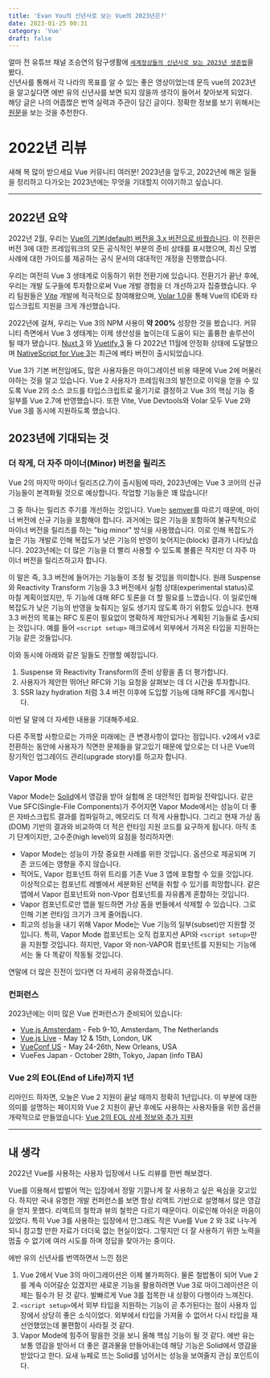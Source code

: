 ```yaml
---
title: 'Evan You의 신년사로 보는 Vue의 2023년은?'
date: 2023-01-25 00:31
category: 'Vue'
draft: false
---
```


얼마 전 유튜브 채널 조승연의 탐구생활에 [`세계정상들의 신년사로 보는 2023년 생존법`](https://youtu.be/-S2wiyZ72M4)을 봤다.  
신년사를 통해서 각 나라의 목표를 알 수 있는 좋은 영상이었는데 문득 vue의 2023년을 알고싶다면 에반 유의 신년사를 보면 되지 않을까 생각이 들어서 찾아보게 되었다.  
해당 글은 나의 어줍짢은 번역 실력과 주관이 담긴 글이다. 정확한 정보를 보기 위해서는 [원문](https://blog.vuejs.org/posts/2022-year-in-review.html)을 보는 것을 추천한다.

# 2022년 리뷰

새해 복 많이 받으세요 Vue 커뮤니티 여러분! 2023년을 앞두고, 2022년에 해온 일들을 정리하고 다가오는 2023년에는 무엇을 기대할지 이야기하고 싶습니다.

---

## 2022년 요약

2022년 2월, 우리는 [Vue의 기본(default) 버전을 3.x 버전으로 바꿨습니다](https://blog.vuejs.org/posts/vue-3-as-the-new-default.html). 이 전환은 버전 3에 대한 프레임워크의 모든 공식적인 부분의 준비 상태를 표시했으며, 최신 모범 사례에 대한 가이드를 제공하는 공식 문서의 대대적인 개정을 진행했습니다.

우리는 여전히 Vue 3 생태계로 이동하기 위한 전환기에 있습니다. 전환기가 끝난 후에, 우리는 개발 도구들에 투자함으로써 Vue 개발 경험을 더 개선하고자 집중했습니다. 우리 팀원들은 [Vite](https://vitejs.dev/) 개발에 적극적으로 참여해왔으며, [Volar 1.0](https://blog.vuejs.org/posts/volar-1.0.html)을 통해 Vue의 IDE와 타입스크립트 지원을 크게 개선했습니다.

2022년에 걸쳐, 우리는 Vue 3의 NPM 사용이 **약 200%** 성장한 것을 봤습니다. 커뮤니티 측면에서 Vue 3 생태계는 이제 생산성을 높이는데 도움이 되는 훌륭한 솔루션이 될 때가 됐습니다. [Nuxt 3](https://nuxt.com/) 와 [Vuetify 3](https://vuetifyjs.com/en/) 둘 다 2022년 11월에 안정화 상태에 도달했으며 [NativeScript for Vue 3](https://github.com/nativescript-vue/nativescript-vue)는 최근에 베타 버전이 출시되었습니다.

Vue 3가 기본 버전임에도, 많은 사용자들은 마이그레이션 비용 때문에 Vue 2에 머물러야하는 것을 알고 있습니다. Vue 2 사용자가 프레임워크의 발전으로 이익을 얻을 수 있도록 Vue 2의 소스 코드를 타입스크립트로 옮기기로 결정하고 Vue 3의 핵심 기능 중 일부를 Vue 2.7에 반영했습니다. 또한 Vite, Vue Devtools와 Volar 모두 Vue 2와 Vue 3를 동시에 지원하도록 했습니다.

## 2023년에 기대되는 것

### 더 작게, 더 자주 마이너(Minor) 버전을 릴리즈

Vue 2의 마지막 마이너 릴리즈(2.7)이 출시됨에 따라, 2023년에는 Vue 3 코어의 신규 기능들이 본격화될 것으로 예상합니다. 작업할 기능들은 꽤 많습니다!

그 중 하나는 릴리즈 주기를 개선하는 것입니다. Vue는 [semver](https://semver.org/)를 따르기 때문에, 마이너 버전에 신규 기능을 포함해야 합니다. 과거에는 많은 기능을 포함하여 불규칙적으로 마이너 버전을 릴리즈를 하는 "big minor" 방식을 사용했습니다. 이로 인해 복잡도가 높은 기능 개발로 인해 복잡도가 낮은 기능의 반영이 늦어지는(block) 결과가 나타났습니다. 2023년에는 더 많은 기능을 더 빨리 사용할 수 있도록 볼륨은 작지만 더 자주 마이너 버전을 릴리즈하고자 합니다.

이 말은 즉, 3.3 버전에 들어가는 기능들이 조정 될 것임을 의미합니다. 원래 Suspense 와 Reactivity Transform 기능을 3.3 버전에서 실험 상태(experimental status)로 마칠 계획이었지만, 두 기능에 대해 RFC 토론을 더 할 필요를 느꼈습니다. 이 일로인해 복잡도가 낮은 기능의 반영을 늦춰지는 일도 생기지 않도록 하기 위함도 있습니다. 현재 3.3 버전의 목표는 RFC 토론이 필요없이 명확하게 제안되거나 계획된 기능들로 출시되는 것입니다. 예를 들어 `<script setup>` 매크로에서 외부에서 가져온 타입을 지원하는 기능 같은 것들입니다.

이와 동시에 아래와 같은 일들도 진행할 예정입니다.

1. Suspense 와 Reactivity Transform의 준비 상황을 좀 더 평가합니다.
2. 사용자가 제안한 뛰어난 RFC와 기능 요청을 살펴보는 데 더 시간을 투자합니다.
3. SSR lazy hydration 처럼 3.4 버전 이후에 도입할 기능에 대해 RFC를 게시합니다.

이번 달 말에 더 자세한 내용을 기대해주세요.

다른 주목할 사항으로는 가까운 미래에는 큰 변경사항이 없다는 점입니다. v2에서 v3로 전환하는 동안에 사용자가 직면한 문제들을 알고있기 때문에 앞으로는 더 나은 Vue의 장기적인 업그레이드 관리(upgrade story)를 하고자 합니다.

### Vapor Mode

Vapor Mode는 [Solid](https://www.solidjs.com/)에서 영감을 받아 실험해 온 대안적인 컴파일 전략입니다. 같은 Vue SFC(Single-File Components)가 주어지면 Vapor Mode에서는 성능이 더 좋은 자바스크립트 결과를 컴파일하고, 메모리도 더 적게 사용합니다. 그리고 현재 가상 돔(DOM) 기반의 결과와 비교하여 더 적은 런타임 지원 코드를 요구하게 됩니다.
아직 초기 단계이지만, 고수준(high level)의 요점을 정리하자면:

- Vapor Mode는 성능이 가장 중요한 사례를 위한 것입니다. 옵션으로 제공되며 기존 코드에는 영향을 주지 않습니다.
- 적어도, Vapor 컴포넌트 하위 트리를 기존 Vue 3 앱에 포함할 수 있을 것입니다. 이상적으로는 컴포넌트 레벨에서 세분화된 선택을 취할 수 있기를 희망합니다. 같은 앱에서 Vapor 컴포넌트와 non-Vpor 컴포넌트를 자유롭게 혼합하는 것입니다.
- Vapor 컴포넌트로만 앱을 빌드하면 가상 돔을 번들에서 삭제할 수 있습니다. 그로인해 기본 런타임 크기가 크게 줄어듭니다.
- 최고의 성능을 내기 위해 Vapor Mode는 Vue 기능의 일부(subset)만 지원할 것입니다. 특히, Vapor Mode 컴포넌트는 오직 컴포지션 API와 `<script setup>`만을 지원할 것입니다. 하지만, Vapor 와 non-VAPOR 컴포넌트를 지원되는 기능에서는 둘 다 똑같이 작동될 것입니다.

연말에 더 많은 진전이 있다면 더 자세히 공유하겠습니다.

### 컨퍼런스

2023년에는 이미 많은 Vue 컨퍼런스가 준비되어 있습니다:

- [Vue.js Amsterdam](https://vuejs.amsterdam) - Feb 9-10, Amsterdam, The Netherlands
- [Vue.js Live](https://vuejslive.com) - May 12 & 15th, London, UK
- [VueConf US](https://us.vuejs.org/) - May 24-26th, New Orleans, USA
- VueFes Japan - October 28th, Tokyo, Japan (info TBA)

### Vue 2의 EOL(End of Life)까지 1년

리마인드 하자면, 오늘은 Vue 2 지원이 끝날 때까지 정확히 1년입니다. 이 부분에 대한 의미를 설명하는 페이지와 Vue 2 지원이 끝난 후에도 사용하는 사용자들을 위한 옵션을 개략적으로 만들었습니다: [Vue 2의 EOL 상세 정보와 추가 지원](https://v2.vuejs.org/lts/)

---

## 내 생각

2022년 Vue를 사용하는 사용자 입장에서 나도 리뷰를 한번 해보겠다.

Vue를 이용해서 밥벌어 먹는 입장에서 정말 기깔나게 잘 사용하고 싶은 욕심을 갖고있다. 하지만 국내 유명한 개발 컨퍼런스를 보면 항상 리액트 기반으로 설명해서 많은 영감을 얻지 못했다. 리액트의 철학과 뷰의 철학은 다르기 때문이다. 이로인해 아쉬운 마음이 있었다. 특히 Vue 3를 사용하는 입장에서 안그래도 작은 Vue를 Vue 2 와 3로 나누게 되니 참고할 만한 자료가 더더욱 없는 현실이었다. 그렇지만 더 잘 사용하기 위한 노력을 멈출 수 없기에 여러 시도를 하며 정답을 찾아가는 중이다.

에반 유의 신년사를 번역하면서 느낀 점은

1. Vue 2에서 Vue 3의 마이그레이션은 이제 불가피하다. 물론 철밥통이 되어 Vue 2를 계속 이어갈순 있겠지만 새로운 기능을 활용하려면 Vue 3로 마이그레이션은 이제는 필수가 된 것 같다. 발빠르게 Vue 3를 접목한 내 상황이 다행이라 느껴진다.
2. `<script setup>`에서 외부 타입을 지원하는 기능이 곧 추가된다는 점이 사용자 입장에서 상당히 좋은 소식이었다. 외부에서 타입을 가져올 수 없어서 다시 타입을 재선언했었는데 불편함이 사라질 것 같다.
3. Vapor Mode에 힘주어 말을한 것을 보니 올해 핵심 기능이 될 것 같다. 에반 유는 보통 영감을 받아서 더 좋은 결과물을 만들어내는데 해당 기능은 Solid에서 영감을 받았다고 한다. 요새 뉴페로 뜨는 Solid를 넘어서는 성능을 보여줄지 관심 포인트이다.
